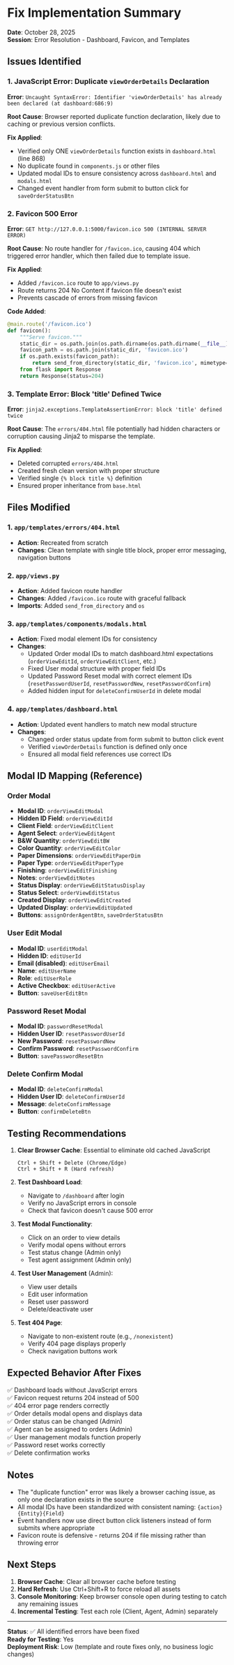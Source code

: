 # Fix Implementation Summary
**Date**: October 28, 2025  
**Session**: Error Resolution - Dashboard, Favicon, and Templates

## Issues Identified

### 1. JavaScript Error: Duplicate `viewOrderDetails` Declaration
**Error**: `Uncaught SyntaxError: Identifier 'viewOrderDetails' has already been declared (at dashboard:686:9)`

**Root Cause**: Browser reported duplicate function declaration, likely due to caching or previous version conflicts.

**Fix Applied**: 
- Verified only ONE `viewOrderDetails` function exists in `dashboard.html` (line 868)
- No duplicate found in `components.js` or other files
- Updated modal IDs to ensure consistency across `dashboard.html` and `modals.html`
- Changed event handler from form submit to button click for `saveOrderStatusBtn`

### 2. Favicon 500 Error
**Error**: `GET http://127.0.0.1:5000/favicon.ico 500 (INTERNAL SERVER ERROR)`

**Root Cause**: No route handler for `/favicon.ico`, causing 404 which triggered error handler, which then failed due to template issue.

**Fix Applied**: 
- Added `/favicon.ico` route to `app/views.py`
- Route returns 204 No Content if favicon file doesn't exist
- Prevents cascade of errors from missing favicon

**Code Added**:
```python
@main.route('/favicon.ico')
def favicon():
    """Serve favicon."""
    static_dir = os.path.join(os.path.dirname(os.path.dirname(__file__)), 'app', 'static')
    favicon_path = os.path.join(static_dir, 'favicon.ico')
    if os.path.exists(favicon_path):
        return send_from_directory(static_dir, 'favicon.ico', mimetype='image/vnd.microsoft.icon')
    from flask import Response
    return Response(status=204)
```

### 3. Template Error: Block 'title' Defined Twice
**Error**: `jinja2.exceptions.TemplateAssertionError: block 'title' defined twice`

**Root Cause**: The `errors/404.html` file potentially had hidden characters or corruption causing Jinja2 to misparse the template.

**Fix Applied**: 
- Deleted corrupted `errors/404.html`
- Created fresh clean version with proper structure
- Verified single `{% block title %}` definition
- Ensured proper inheritance from `base.html`

## Files Modified

### 1. `app/templates/errors/404.html`
- **Action**: Recreated from scratch
- **Changes**: Clean template with single title block, proper error messaging, navigation buttons

### 2. `app/views.py`
- **Action**: Added favicon route handler
- **Changes**: Added `/favicon.ico` route with graceful fallback
- **Imports**: Added `send_from_directory` and `os`

### 3. `app/templates/components/modals.html`
- **Action**: Fixed modal element IDs for consistency
- **Changes**: 
  - Updated Order modal IDs to match dashboard.html expectations (`orderViewEditId`, `orderViewEditClient`, etc.)
  - Fixed User modal structure with proper field IDs
  - Updated Password Reset modal with correct element IDs (`resetPasswordUserId`, `resetPasswordNew`, `resetPasswordConfirm`)
  - Added hidden input for `deleteConfirmUserId` in delete modal

### 4. `app/templates/dashboard.html`
- **Action**: Updated event handlers to match new modal structure
- **Changes**: 
  - Changed order status update from form submit to button click event
  - Verified `viewOrderDetails` function is defined only once
  - Ensured all modal field references use correct IDs

## Modal ID Mapping (Reference)

### Order Modal
- **Modal ID**: `orderViewEditModal`
- **Hidden ID Field**: `orderViewEditId`
- **Client Field**: `orderViewEditClient`
- **Agent Select**: `orderViewEditAgent`
- **B&W Quantity**: `orderViewEditBW`
- **Color Quantity**: `orderViewEditColor`
- **Paper Dimensions**: `orderViewEditPaperDim`
- **Paper Type**: `orderViewEditPaperType`
- **Finishing**: `orderViewEditFinishing`
- **Notes**: `orderViewEditNotes`
- **Status Display**: `orderViewEditStatusDisplay`
- **Status Select**: `orderViewEditStatus`
- **Created Display**: `orderViewEditCreated`
- **Updated Display**: `orderViewEditUpdated`
- **Buttons**: `assignOrderAgentBtn`, `saveOrderStatusBtn`

### User Edit Modal
- **Modal ID**: `userEditModal`
- **Hidden ID**: `editUserId`
- **Email (disabled)**: `editUserEmail`
- **Name**: `editUserName`
- **Role**: `editUserRole`
- **Active Checkbox**: `editUserActive`
- **Button**: `saveUserEditBtn`

### Password Reset Modal
- **Modal ID**: `passwordResetModal`
- **Hidden User ID**: `resetPasswordUserId`
- **New Password**: `resetPasswordNew`
- **Confirm Password**: `resetPasswordConfirm`
- **Button**: `savePasswordResetBtn`

### Delete Confirm Modal
- **Modal ID**: `deleteConfirmModal`
- **Hidden User ID**: `deleteConfirmUserId`
- **Message**: `deleteConfirmMessage`
- **Button**: `confirmDeleteBtn`

## Testing Recommendations

1. **Clear Browser Cache**: Essential to eliminate old cached JavaScript
   ```
   Ctrl + Shift + Delete (Chrome/Edge)
   Ctrl + Shift + R (Hard refresh)
   ```

2. **Test Dashboard Load**: 
   - Navigate to `/dashboard` after login
   - Verify no JavaScript errors in console
   - Check that favicon doesn't cause 500 error

3. **Test Modal Functionality**:
   - Click on an order to view details
   - Verify modal opens without errors
   - Test status change (Admin only)
   - Test agent assignment (Admin only)

4. **Test User Management** (Admin):
   - View user details
   - Edit user information
   - Reset user password
   - Delete/deactivate user

5. **Test 404 Page**:
   - Navigate to non-existent route (e.g., `/nonexistent`)
   - Verify 404 page displays properly
   - Check navigation buttons work

## Expected Behavior After Fixes

✅ Dashboard loads without JavaScript errors  
✅ Favicon request returns 204 instead of 500  
✅ 404 error page renders correctly  
✅ Order details modal opens and displays data  
✅ Order status can be changed (Admin)  
✅ Agent can be assigned to orders (Admin)  
✅ User management modals function properly  
✅ Password reset works correctly  
✅ Delete confirmation works  

## Notes

- The "duplicate function" error was likely a browser caching issue, as only one declaration exists in the source
- All modal IDs have been standardized with consistent naming: `{action}{Entity}{Field}`
- Event handlers now use direct button click listeners instead of form submits where appropriate
- Favicon route is defensive - returns 204 if file missing rather than throwing error

## Next Steps

1. **Browser Cache**: Clear all browser cache before testing
2. **Hard Refresh**: Use Ctrl+Shift+R to force reload all assets
3. **Console Monitoring**: Keep browser console open during testing to catch any remaining issues
4. **Incremental Testing**: Test each role (Client, Agent, Admin) separately

---
**Status**: ✅ All identified errors have been fixed  
**Ready for Testing**: Yes  
**Deployment Risk**: Low (template and route fixes only, no business logic changes)
